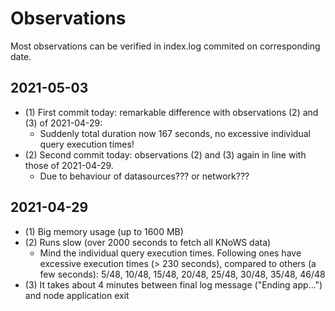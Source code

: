 # Observations

Most observations can be verified in index.log commited on corresponding date.

## 2021-05-03
- (1) First commit today: remarkable difference with observations (2) and (3) of 2021-04-29:
  - Suddenly total duration now 167 seconds, no excessive individual query execution times!
- (2) Second commit today: observations (2) and (3) again in line with those of 2021-04-29.
  - Due to behaviour of datasources??? or network???



## 2021-04-29

- (1) Big memory usage (up to 1600 MB)
- (2) Runs slow (over 2000 seconds to fetch all KNoWS data)
  - Mind the individual query execution times. Following ones have excessive execution times (> 230 seconds), compared to others (a few seconds):
    5/48, 10/48, 15/48, 20/48, 25/48, 30/48, 35/48, 46/48
- (3) It takes about 4 minutes between final log message ("Ending app...") and node application exit
